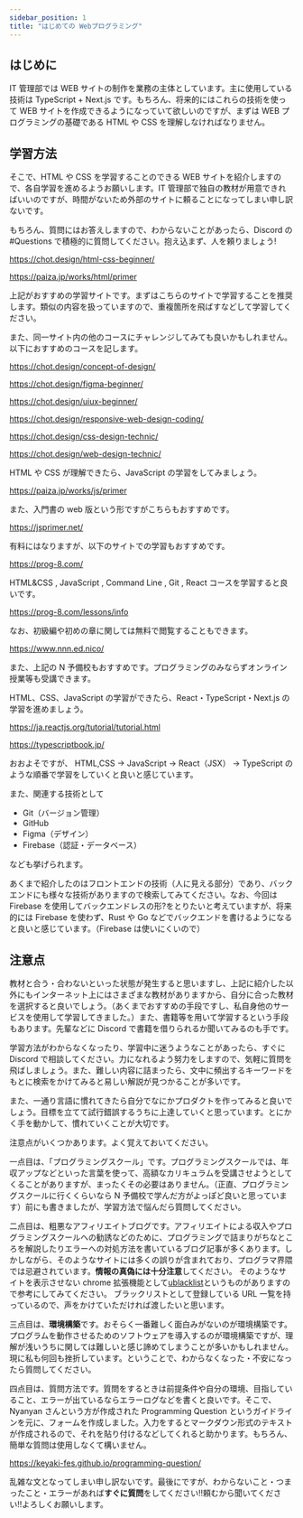 ```yaml
---
sidebar_position: 1
title: "はじめての Webプログラミング"
---
```


## はじめに

IT 管理部では WEB サイトの制作を業務の主体としています。主に使用している技術は TypeScript + Next.js です。もちろん、将来的にはこれらの技術を使って WEB サイトを作成できるようになっていて欲しいのですが、まずは WEB プログラミングの基礎である HTML や CSS を理解しなければなりません。

## 学習方法

そこで、HTML や CSS を学習することのできる WEB サイトを紹介しますので、各自学習を進めるようお願いします。IT 管理部で独自の教材が用意できればいいのですが、時間がないため外部のサイトに頼ることになってしまい申し訳ないです。

もちろん、質問にはお答えしますので、わからないことがあったら、Discord の #Questions で積極的に質問してください。抱え込まず、人を頼りましょう!

https://chot.design/html-css-beginner/

https://paiza.jp/works/html/primer

上記がおすすめの学習サイトです。まずはこちらのサイトで学習することを推奨します。類似の内容を扱っていますので、重複箇所を飛ばすなどして学習してください。

また、同一サイト内の他のコースにチャレンジしてみても良いかもしれません。以下におすすめのコースを記します。

https://chot.design/concept-of-design/

https://chot.design/figma-beginner/

https://chot.design/uiux-beginner/

https://chot.design/responsive-web-design-coding/

https://chot.design/css-design-technic/

https://chot.design/web-design-technic/

HTML や CSS が理解できたら、JavaScript の学習をしてみましょう。

https://paiza.jp/works/js/primer

また、入門書の web 版という形ですがこちらもおすすめです。

https://jsprimer.net/

有料にはなりますが、以下のサイトでの学習もおすすめです。

https://prog-8.com/

HTML&CSS , JavaScript , Command Line , Git , React コースを学習すると良いです。

https://prog-8.com/lessons/info

なお、初級編や初めの章に関しては無料で閲覧することもできます。

https://www.nnn.ed.nico/

また、上記の N 予備校もおすすめです。プログラミングのみならずオンライン授業等も受講できます。

HTML、CSS、JavaScript の学習ができたら、React・TypeScript・Next.js の学習を進めましょう。

https://ja.reactjs.org/tutorial/tutorial.html

https://typescriptbook.jp/

おおよそですが、 HTML,CSS → JavaScript → React（JSX） → TypeScript のような順番で学習をしていくと良いと感じています。

また、関連する技術として

- Git（バージョン管理）
- GitHub
- Figma（デザイン）
- Firebase（認証・データベース）

なども挙げられます。

あくまで紹介したのはフロントエンドの技術（人に見える部分）であり、バックエンドにも様々な技術がありますので検索してみてください。なお、今回は Firebase を使用してバックエンドレスの形?をとりたいと考えていますが、将来的には Firebase を使わず、Rust や Go などでバックエンドを書けるようになると良いと感じています。（Firebase は使いにくいので）

## 注意点

教材と合う・合わないといった状態が発生すると思いますし、上記に紹介した以外にもインターネット上にはさまざまな教材がありますから、自分に合った教材を選択すると良いでしょう。（あくまでおすすめの手段ですし、私自身他のサービスを使用して学習してきました。）また、書籍等を用いて学習するという手段もあります。先輩などに Discord で書籍を借りられるか聞いてみるのも手です。

学習方法がわからなくなったり、学習中に迷うようなことがあったら、すぐに Discord で相談してください。力になれるよう努力をしますので、気軽に質問を飛ばしましょう。また、難しい内容に詰まったら、文中に頻出するキーワードをもとに検索をかけてみると易しい解説が見つかることが多いです。

また、一通り言語に慣れてきたら自分でなにかプロダクトを作ってみると良いでしょう。目標を立てて試行錯誤するうちに上達していくと思っています。とにかく手を動かして、慣れていくことが大切です。

注意点がいくつかあります。よく覚えておいてください。

一点目は、「プログラミングスクール」です。プログラミングスクールでは、年収アップなどといった言葉を使って、高額なカリキュラムを受講させようとしてくることがありますが、まったくその必要はありません。（正直、プログラミングスクールに行くくらいなら N 予備校で学んだ方がよっぽど良いと思っています）前にも書きましたが、学習方法で悩んだら質問してください。

二点目は、粗悪なアフィリエイトブログです。アフィリエイトによる収入やプログラミングスクールへの勧誘などのために、プログラミングで詰まりがちなところを解説したりエラーへの対処方法を書いているブログ記事が多くあります。しかしながら、そのようなサイトには多くの誤りが含まれており、プログラマ界隈では忌避されています。**情報の真偽には十分注意**してください。
そのようなサイトを表示させない chrome 拡張機能として[ublacklist](https://iorate.github.io/ublacklist/docs)というものがありますので参考にしてみてください。
ブラックリストとして登録している URL 一覧を持っているので、声をかけていただければ渡したいと思います。

三点目は、**環境構築**です。おそらく一番難しく面白みがないのが環境構築です。プログラムを動作させるためのソフトウェアを導入するのが環境構築ですが、理解が浅いうちに関しては難しいと感じ諦めてしまうことが多いかもしれません。現に私も何回も挫折しています。ということで、わからなくなった・不安になったら質問してください。

四点目は、質問方法です。質問をするときは前提条件や自分の環境、目指していること、エラーが出ているならエラーログなどを書くと良いです。そこで、Nyanyan さんという方が作成された Programming Question というガイドラインを元に、フォームを作成しました。入力をするとマークダウン形式のテキストが作成されるので、それを貼り付けるなどしてくれると助かります。もちろん、簡単な質問は使用しなくて構いません。

https://keyaki-fes.github.io/programming-question/

乱雑な文となってしまい申し訳ないです。最後にですが、わからないこと・つまったこと・エラーがあれば**すぐに質問**をしてください!!頼むから聞いてください!!よろしくお願いします。
